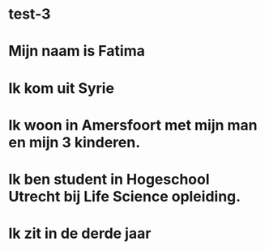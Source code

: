 # test-3
# Mijn naam is Fatima
# Ik kom uit Syrie
# Ik woon in Amersfoort met mijn man en mijn 3 kinderen.
# Ik ben student in Hogeschool Utrecht bij Life Science opleiding.
# Ik zit in de derde jaar
